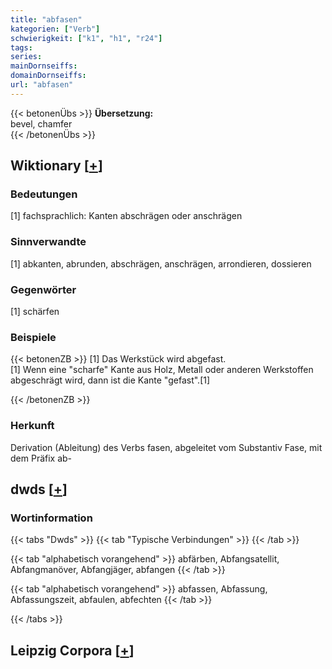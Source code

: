 ```yaml
---
title: "abfasen"
kategorien: ["Verb"]
schwierigkeit: ["k1", "h1", "r24"]
tags:
series:
mainDornseiffs:
domainDornseiffs:
url: "abfasen"
---
```


{{< betonenÜbs >}}
**Übersetzung:**  
bevel, chamfer  
{{< /betonenÜbs >}}

## Wiktionary [[+](https://de.wiktionary.org/wiki/abfasen)]

### Bedeutungen
[1] fachsprachlich: Kanten abschrägen oder anschrägen  

### Sinnverwandte
[1] abkanten, abrunden, abschrägen, anschrägen, arrondieren, dossieren  

### Gegenwörter
[1] schärfen  

### Beispiele
{{< betonenZB >}}
[1] Das Werkstück wird abgefast.  
[1] Wenn eine "scharfe" Kante aus Holz, Metall oder anderen Werkstoffen abgeschrägt wird, dann ist die Kante "gefast".[1]  

{{< /betonenZB >}}
### Herkunft
Derivation (Ableitung) des Verbs fasen, abgeleitet vom Substantiv Fase, mit dem Präfix ab-  



## dwds [[+](https://www.dwds.de/wb/abfasen)]

### Wortinformation
{{< tabs "Dwds" >}}
{{< tab "Typische Verbindungen" >}}
{{< /tab >}}

{{< tab "alphabetisch vorangehend" >}}
abfärben, Abfangsatellit, Abfangmanöver, Abfangjäger, abfangen
{{< /tab >}}

{{< tab "alphabetisch vorangehend" >}}
abfassen, Abfassung, Abfassungszeit, abfaulen, abfechten
{{< /tab >}}

{{< /tabs >}}

## Leipzig Corpora [[+](https://corpora.uni-leipzig.de/en/res?word=abfasen&corpusId=deu_newscrawl-public_2018)]

